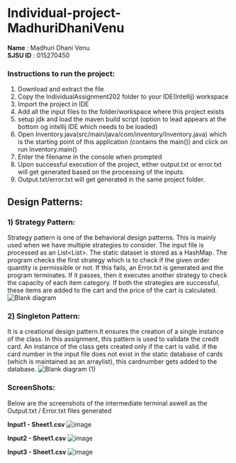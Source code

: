 # Individual-project-MadhuriDhaniVenu

**Name** : Madhuri Dhani Venu <br />
**SJSU ID** : 015270450

### Instructions to run the project:
1) Download and extract the file
2) Copy the IndividualAssignment202 folder to your IDE(Intellij) workspace
3) Import the project in IDE
4) Add all the input files to the folder/workspace where this project exists
5) setup jdk and load the maven build script (option to lead appears at the bottom og intellij IDE which needs to be loaded)
6)  Open Inventory.java(src/main/java/com/inventory/Inventory.java) which is the starting point of this application (contains the main()) and click on run Inventory.main()
7) Enter the filename in the console when prompted
8) Upon successful execution of the project, either output.txt or error.txt will get generated based on the processing of the inputs.
9) Output.txt/error.txt will get generated in the same project folder.
 
## Design Patterns:
### 1) Strategy Pattern:
Strategy pattern is one of the behavioral design patterns. This is mainly used when we have multiple strategies to consider.
The input file is processed as an List<List<String>>. The static dataset is stored as a HashMap. 
The program checks the first strategy which is to check if the given order quantity is permissible or not. If this fails, an Error.txt is generated and the program terminates. If it passes, then it executes another strategy to check the capacity of each item category.
If both the strategies are successful, these items are added to the cart and the price of the cart is calculated.
![Blank diagram](https://user-images.githubusercontent.com/77411174/144794785-b4b4f9c6-45bc-4118-a71e-65b68e56e609.png)

 
### 2) Singleton Pattern:
It is a creational design pattern.It ensures the creation of a single instance of the class.
In this assignment, this pattern is used to validate the credit card. An instance of the class gets created only if the cart is valid. if the card number in the input file does not exist in the static database of cards (which is maintained as an arraylist), this cardnumber gets added to the database. 
  ![Blank diagram (1)](https://user-images.githubusercontent.com/77411174/144794831-9bc5c9bb-bd55-4478-90c6-bd6528e21e05.png)

 
 ### ScreenShots:<br />
 Below are the screenshots of the intermediate terminal aswell as the Output.txt / Error.txt files generated
  
 **Input1 - Sheet1.csv**
  ![image](https://user-images.githubusercontent.com/77411174/144794963-2778edad-ed00-450b-8e61-155f6b0885a7.png)

  
 **Input2 - Sheet1.csv**
  ![image](https://user-images.githubusercontent.com/77411174/144795020-783e46dc-2f29-4806-a4f4-494e3609eb0a.png)

  
  **Input3 - Sheet1.csv**
  ![image](https://user-images.githubusercontent.com/77411174/144795065-f3a7a058-954f-4ba2-8569-04200286d46c.png)

